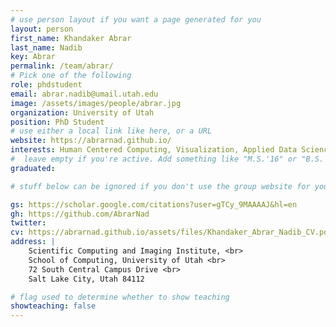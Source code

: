 ```yaml
---
# use person layout if you want a page generated for you
layout: person
first_name: Khandaker Abrar
last_name: Nadib
key: Abrar
permalink: /team/abrar/
# Pick one of the following
role: phdstudent
email: abrar.nadib@umail.utah.edu
image: /assets/images/people/abrar.jpg
organization: University of Utah
position: PhD Student
# use either a local link like here, or a URL
website: https://abrarnad.github.io/
interests: Human Centered Computing, Visualization, Applied Data Science
#  leave empty if you're active. Add something like "M.S.'16" or "B.S.'17" if you got a degree while at VDL. Add "N" if you left VDS before you got a degree.
graduated: 

# stuff below can be ignored if you don't use the group website for your private website

gs: https://scholar.google.com/citations?user=gTCy_9MAAAAJ&hl=en
gh: https://github.com/AbrarNad
twitter:
cv: https://abrarnad.github.io/assets/files/Khandaker_Abrar_Nadib_CV.pdf
address: |
    Scientific Computing and Imaging Institute, <br>
    School of Computing, University of Utah <br>
    72 South Central Campus Drive <br>
    Salt Lake City, Utah 84112

# flag used to determine whether to show teaching
showteaching: false
---
```

